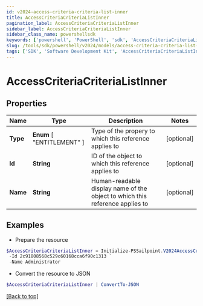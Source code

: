 ```yaml
---
id: v2024-access-criteria-criteria-list-inner
title: AccessCriteriaCriteriaListInner
pagination_label: AccessCriteriaCriteriaListInner
sidebar_label: AccessCriteriaCriteriaListInner
sidebar_class_name: powershellsdk
keywords: ['powershell', 'PowerShell', 'sdk', 'AccessCriteriaCriteriaListInner', 'V2024AccessCriteriaCriteriaListInner'] 
slug: /tools/sdk/powershell/v2024/models/access-criteria-criteria-list-inner
tags: ['SDK', 'Software Development Kit', 'AccessCriteriaCriteriaListInner', 'V2024AccessCriteriaCriteriaListInner']
---
```



# AccessCriteriaCriteriaListInner

## Properties

Name | Type | Description | Notes
------------ | ------------- | ------------- | -------------
**Type** |  **Enum** [  "ENTITLEMENT" ] | Type of the propery to which this reference applies to | [optional] 
**Id** | **String** | ID of the object to which this reference applies to | [optional] 
**Name** | **String** | Human-readable display name of the object to which this reference applies to | [optional] 

## Examples

- Prepare the resource
```powershell
$AccessCriteriaCriteriaListInner = Initialize-PSSailpoint.V2024AccessCriteriaCriteriaListInner  -Type ENTITLEMENT `
 -Id 2c91808568c529c60168cca6f90c1313 `
 -Name Administrator
```

- Convert the resource to JSON
```powershell
$AccessCriteriaCriteriaListInner | ConvertTo-JSON
```


[[Back to top]](#) 

